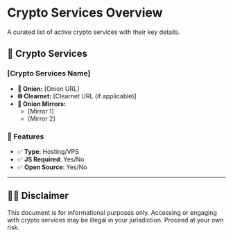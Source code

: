 # Crypto Services Overview

A curated list of active crypto services with their key details.

## 📌 Crypto Services

### [Crypto Services Name]

- **🧅 Onion:** [Onion URL]
- **🌐 Clearnet:** [Clearnet URL (if applicable)]
- **🔁 Onion Mirrors:**
  - [Mirror 1]
  - [Mirror 2]
  
### 🛒 Features

- ✅ **Type**: Hosting/VPS
- ✅ **JS Required**: Yes/No
- ✅ **Open Source**: Yes/No

---

## 🕵️‍♂️ Disclaimer
This document is for informational purposes only. Accessing or engaging with crypto services may be illegal in your jurisdiction. Proceed at your own risk.
